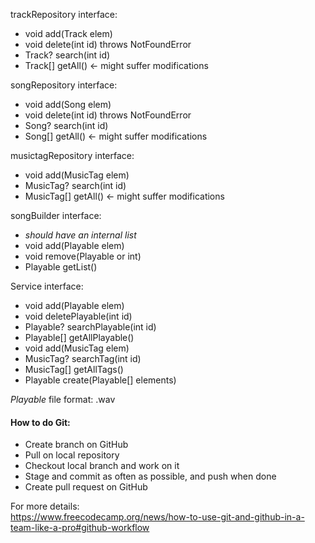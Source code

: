 trackRepository interface:
- void add(Track elem)
- void delete(int id) throws NotFoundError
- Track? search(int id)
- Track[] getAll() <- might suffer modifications

songRepository interface:
- void add(Song elem)
- void delete(int id) throws NotFoundError
- Song? search(int id)
- Song[] getAll() <- might suffer modifications

musictagRepository interface:
- void add(MusicTag elem)
- MusicTag? search(int id)
- MusicTag[] getAll() <- might suffer modifications

songBuilder interface:
- *should have an internal list*
- void add(Playable elem)
- void remove(Playable or int)
- Playable getList()

Service interface:
- void add(Playable elem)
- void deletePlayable(int id)
- Playable? searchPlayable(int id)
- Playable[] getAllPlayable()
- void add(MusicTag elem)
- MusicTag? searchTag(int id)
- MusicTag[] getAllTags()
- Playable create(Playable[] elements)

*Playable* file format: .wav


#### How to do Git:
- Create branch on GitHub
- Pull on local repository
- Checkout local branch and work on it
- Stage and commit as often as possible, and push when done
- Create pull request on GitHub
 
For more details:\
https://www.freecodecamp.org/news/how-to-use-git-and-github-in-a-team-like-a-pro#github-workflow

